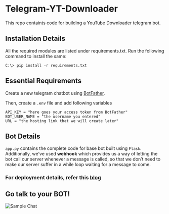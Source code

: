 # Telegram-YT-Downloader
This repo containts code for building a YouTube Downloader telegram bot.

## Installation Details
All the required modules are listed under requirements.txt. Run the following command to install the same:
```
C:\> pip install -r requirements.txt
```

## Essential Requirements
Create a new telegram chatbot using [BotFather](https://core.telegram.org/bots#6-botfather).

Then, create a ```.env``` file and add following variables
```
API_KEY = "here goes your access token from BotFather"
BOT_USER_NAME = "the username you entered"
URL = "the hosting link that we will create later"
```

## Bot Details
```app.py``` contains the complete code for base bot built using ```Flask```. Additionally, we've used **webhook** which provides us a way of letting the bot call our server whenever a message is called, so that we don’t need to make our server suffer in a while loop waiting for a message to come.

### For deployment details, refer this [blog]()

## Go talk to your BOT!
![Sample Chat](https://github.com/San-B-09/Telegram-YT-Downloader/blob/master/README%20Images/Sample%20Chat.gif)
